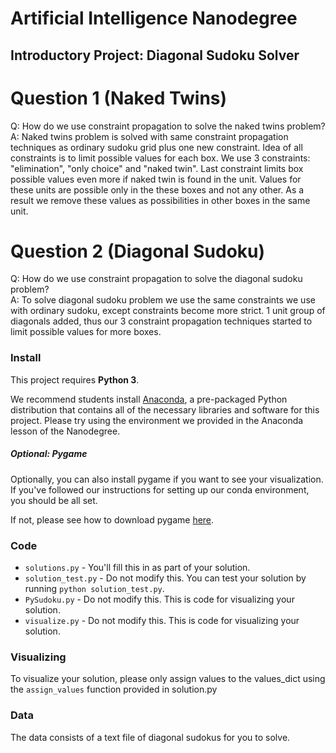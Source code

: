 # Artificial Intelligence Nanodegree
## Introductory Project: Diagonal Sudoku Solver

# Question 1 (Naked Twins)
Q: How do we use constraint propagation to solve the naked twins problem?  
A: Naked twins problem is solved with same constraint propagation techniques as ordinary sudoku grid plus one new constraint.
Idea of all constraints is to limit possible values for each box. We use 3 constraints: "elimination", "only choice" and "naked twin".
Last constraint limits box possible values even more if naked twin is found in the unit. Values for these units are possible only
in the these boxes and not any other. As a result we remove these values as possibilities in other boxes in the same unit.

# Question 2 (Diagonal Sudoku)
Q: How do we use constraint propagation to solve the diagonal sudoku problem?  
A: To solve diagonal sudoku problem we use the same constraints we use with ordinary sudoku, except constraints become more strict.
1 unit group of diagonals added, thus our 3 constraint propagation techniques started to limit possible values for more boxes.

### Install

This project requires **Python 3**.

We recommend students install [Anaconda](https://www.continuum.io/downloads), a pre-packaged Python distribution that contains all of the necessary libraries and software for this project. 
Please try using the environment we provided in the Anaconda lesson of the Nanodegree.

##### Optional: Pygame

Optionally, you can also install pygame if you want to see your visualization. If you've followed our instructions for setting up our conda environment, you should be all set.

If not, please see how to download pygame [here](http://www.pygame.org/download.shtml).

### Code

* `solutions.py` - You'll fill this in as part of your solution.
* `solution_test.py` - Do not modify this. You can test your solution by running `python solution_test.py`.
* `PySudoku.py` - Do not modify this. This is code for visualizing your solution.
* `visualize.py` - Do not modify this. This is code for visualizing your solution.

### Visualizing

To visualize your solution, please only assign values to the values_dict using the ```assign_values``` function provided in solution.py

### Data

The data consists of a text file of diagonal sudokus for you to solve.